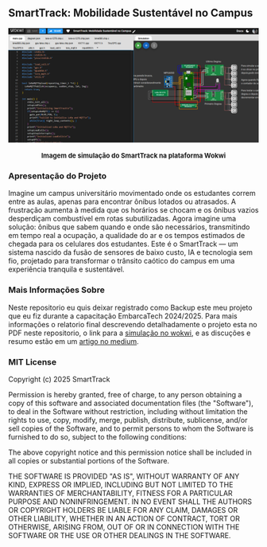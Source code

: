 ## SmartTrack: Mobilidade Sustentável no Campus
![Imagem](/imagens/image-simulacao-wokwi-smarttrack.png)
<p align="center">
  <b><font size="2">Imagem de simulação do SmartTrack na plataforma Wokwi</font></b>
</p>

### Apresentação do Projeto
Imagine um campus universitário movimentado onde os estudantes correm entre as aulas, apenas para encontrar ônibus lotados ou atrasados. A frustração aumenta à medida que os horários se chocam e os ônibus vazios desperdiçam combustível em rotas subutilizadas. Agora imagine uma solução: ônibus que sabem quando e onde são necessários, transmitindo em tempo real a ocupação, a qualidade do ar e os tempos estimados de chegada para os celulares dos estudantes. Este é o SmartTrack — um sistema nascido da fusão de sensores de baixo custo, IA e tecnologia sem fio, projetado para transformar o trânsito caótico do campus em uma experiência tranquila e sustentável.

### Mais Informações Sobre
Neste repositorio eu quis deixar registrado como Backup este meu projeto que eu fiz durante a capacitação EmbarcaTech 2024/2025. Para mais informações o relatorio final descrevendo detalhadamente o projeto esta no PDF neste repositorio, o link para a [simulação no wokwi](https://wokwi.com/projects/422430189349890049), e as discuções e resumo estão em um [artigo no medium](https://medium.com/@deassisbarroso/smarttrack-mobilidade-sustent%C3%A1vel-no-campus-e2ab4585084b).

### MIT License

Copyright (c) 2025 SmartTrack

Permission is hereby granted, free of charge, to any person obtaining a copy
of this software and associated documentation files (the "Software"), to deal
in the Software without restriction, including without limitation the rights
to use, copy, modify, merge, publish, distribute, sublicense, and/or sell
copies of the Software, and to permit persons to whom the Software is
furnished to do so, subject to the following conditions:

The above copyright notice and this permission notice shall be included in all
copies or substantial portions of the Software.

THE SOFTWARE IS PROVIDED "AS IS", WITHOUT WARRANTY OF ANY KIND, EXPRESS OR
IMPLIED, INCLUDING BUT NOT LIMITED TO THE WARRANTIES OF MERCHANTABILITY,
FITNESS FOR A PARTICULAR PURPOSE AND NONINFRINGEMENT. IN NO EVENT SHALL THE
AUTHORS OR COPYRIGHT HOLDERS BE LIABLE FOR ANY CLAIM, DAMAGES OR OTHER
LIABILITY, WHETHER IN AN ACTION OF CONTRACT, TORT OR OTHERWISE, ARISING FROM,
OUT OF OR IN CONNECTION WITH THE SOFTWARE OR THE USE OR OTHER DEALINGS IN THE
SOFTWARE.